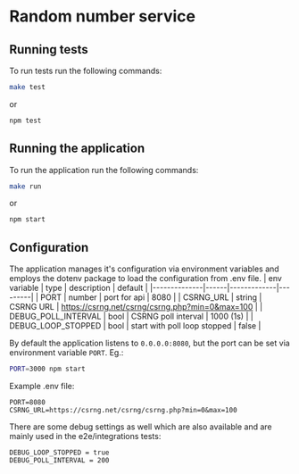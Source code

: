 # Random number service

## Running tests

To run tests run the following commands:

```bash
make test
```

or

```bash
npm test
```

## Running the application

To run the application run the following commands:

```bash
make run
```

or

```bash
npm start
```

## Configuration

The application manages it's configuration via environment variables and employs the dotenv package to load the configuration from .env file.
| env variable | type | description | default |
|--------------|------|-------------|---------|
| PORT | number | port for api | 8080 |
| CSRNG_URL | string | CSRNG URL | https://csrng.net/csrng/csrng.php?min=0&max=100 |
| DEBUG_POLL_INTERVAL | bool | CSRNG poll interval | 1000 (1s) |
| DEBUG_LOOP_STOPPED | bool | start with poll loop stopped | false |

By default the application listens to `0.0.0.0:8080`, but the port can be set via environment variable `PORT`. Eg.:

```bash
PORT=3000 npm start
```

Example .env file:

```
PORT=8080
CSRNG_URL=https://csrng.net/csrng/csrng.php?min=0&max=100
```

There are some debug settings as well which are also available and are mainly used in the e2e/integrations tests:

```
DEBUG_LOOP_STOPPED = true
DEBUG_POLL_INTERVAL = 200
```
